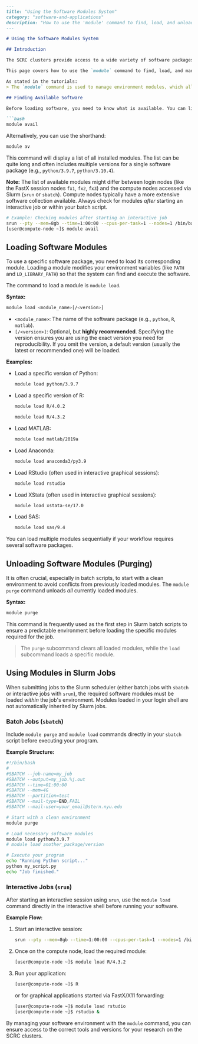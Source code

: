 ```markdown
---
title: "Using the Software Modules System"
category: "software-and-applications"
description: "How to use the 'module' command to find, load, and unload available software packages on the SCRC clusters."
---

# Using the Software Modules System

## Introduction

The SCRC clusters provide access to a wide variety of software packages, libraries, and compilers. To manage different versions and prevent conflicts between software, the SCRC uses an environment modules system. The `module` command is the primary tool for interacting with this system.

This page covers how to use the `module` command to find, load, and manage software packages available on the SCRC clusters. Understanding the module system is essential for using pre-installed software in your research workflows, whether in interactive sessions or batch jobs.

As stated in the tutorials:
> The `module` command is used to manage environment modules, which allow users to easily load and unload software and environment settings on systems such as HPC clusters.

## Finding Available Software

Before loading software, you need to know what is available. You can list all the software packages available through the module system using the `module avail` command.

```bash
module avail
```

Alternatively, you can use the shorthand:

```bash
module av
```

This command will display a list of all installed modules. The list can be quite long and often includes multiple versions for a single software package (e.g., `python/3.9.7`, `python/3.10.4`).

**Note:** The list of available modules might differ between login nodes (like the FastX session nodes `fx1`, `fx2`, `fx3`) and the compute nodes accessed via Slurm (`srun` or `sbatch`). Compute nodes typically have a more extensive software collection available. Always check for modules *after* starting an interactive job or within your batch script.

```bash
# Example: Checking modules after starting an interactive job
srun --pty --mem=8gb --time=1:00:00 --cpus-per-task=1 --nodes=1 /bin/bash
[user@compute-node ~]$ module avail
```

## Loading Software Modules

To use a specific software package, you need to load its corresponding module. Loading a module modifies your environment variables (like `PATH` and `LD_LIBRARY_PATH`) so that the system can find and execute the software.

The command to load a module is `module load`.

**Syntax:**

```bash
module load <module_name>[/<version>]
```

*   `<module_name>`: The name of the software package (e.g., `python`, `R`, `matlab`).
*   `[/<version>]`: Optional, but **highly recommended**. Specifying the version ensures you are using the exact version you need for reproducibility. If you omit the version, a default version (usually the latest or recommended one) will be loaded.

**Examples:**

*   Load a specific version of Python:
    ```bash
    module load python/3.9.7
    ```
*   Load a specific version of R:
    ```bash
    module load R/4.0.2
    ```
    ```bash
    module load R/4.3.2
    ```
*   Load MATLAB:
    ```bash
    module load matlab/2019a
    ```
*   Load Anaconda:
    ```bash
    module load anaconda3/py3.9
    ```
*   Load RStudio (often used in interactive graphical sessions):
    ```bash
    module load rstudio
    ```
*   Load XStata (often used in interactive graphical sessions):
    ```bash
    module load xstata-se/17.0
    ```
*   Load SAS:
    ```bash
    module load sas/9.4
    ```

You can load multiple modules sequentially if your workflow requires several software packages.

## Unloading Software Modules (Purging)

It is often crucial, especially in batch scripts, to start with a clean environment to avoid conflicts from previously loaded modules. The `module purge` command unloads *all* currently loaded modules.

**Syntax:**

```bash
module purge
```

This command is frequently used as the first step in Slurm batch scripts to ensure a predictable environment before loading the specific modules required for the job.

> The `purge` subcommand clears all loaded modules, while the `load` subcommand loads a specific module.

## Using Modules in Slurm Jobs

When submitting jobs to the Slurm scheduler (either batch jobs with `sbatch` or interactive jobs with `srun`), the required software modules must be loaded *within* the job's environment. Modules loaded in your login shell are not automatically inherited by Slurm jobs.

### Batch Jobs (`sbatch`)

Include `module purge` and `module load` commands directly in your `sbatch` script before executing your program.

**Example Structure:**

```bash
#!/bin/bash
#
#SBATCH --job-name=my_job
#SBATCH --output=my_job.%j.out
#SBATCH --time=01:00:00
#SBATCH --mem=4G
#SBATCH --partition=test
#SBATCH --mail-type=END,FAIL
#SBATCH --mail-user=your_email@stern.nyu.edu

# Start with a clean environment
module purge

# Load necessary software modules
module load python/3.9.7
# module load another_package/version

# Execute your program
echo "Running Python script..."
python my_script.py
echo "Job finished."
```

### Interactive Jobs (`srun`)

After starting an interactive session using `srun`, use the `module load` command directly in the interactive shell before running your software.

**Example Flow:**

1.  Start an interactive session:
    ```bash
    srun --pty --mem=8gb --time=1:00:00 --cpus-per-task=1 --nodes=1 /bin/bash
    ```
2.  Once on the compute node, load the required module:
    ```bash
    [user@compute-node ~]$ module load R/4.3.2
    ```
3.  Run your application:
    ```bash
    [user@compute-node ~]$ R
    ```
    or for graphical applications started via FastX/X11 forwarding:
    ```bash
    [user@compute-node ~]$ module load rstudio
    [user@compute-node ~]$ rstudio &
    ```

By managing your software environment with the `module` command, you can ensure access to the correct tools and versions for your research on the SCRC clusters.
```